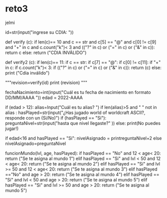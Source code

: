 # reto3
jelmi




id=str(input("ingrese su CDIA: "))


def verify (c):
  if len(c)== 10 and c == str and c[5] == "@" and c[0] != c[9] and "+" in c and c.count("k")< 3  and  (("?" in c) or ("=" in c) or ("&" in c)): 
    return c
  else:
    return ("CDIA INVÁLIDO")
    
  

def verify2 (c):
  if len(c)== 11:
   if c == str:
    if c[7] == "@":
      if c[0] != c[11]:
        if "+" in c:
          if c.count("k")< 3:
            if (("?" in c) or ("=" in c) or ("&" in c)):
              return (c)
  else:
    print ("Cdia inválido")
    
    
"""revision=verify(id)
print (revision)  """         

fechaNacimiento=int(input("Cuál es tu fecha de nacimiento en formato DD/MM/AAAA "))
edad = 2022-AAAA

if (edad > 12):
  alias=Input("Cuál es tu alias? ")
  if len(alias)>5 and " " not in alias :
    hasPlayed=str(input("¿Has jugado world of worldcraft ASCII?, responde con un (Si/No)") 
  if (hasPlayed == "Si"):
                  preguntaNivel=str(input("hasta que nivel llegaste?" ))
else:
  print(No puedes jugar!)



if edad<16 and hasPlayed == "Si":
  nivelAsignado = printreguntaNivel+2
  else nivelAsignado=preguntaNivel
  
                  
  
                  
  

funcionMundo(lvl, age, hasPlayed):
if hasPlayed == "No" and 12 < age< 20:
  return ("Se te asigna al mundo 1")
elif hasPlayed == "Si" and lvl < 50  and 12 < age< 20:
  return ("Se te asigna al mundo 2")
elif hasPlayed == "Si" and lvl >= 50  and 12 < age< 20:
  return ("Se te asigna al mundo 3")
elif hasPlayed =="No" and age > 20: 
  return ("Se te asigna al mundo 4")
elif hasPlayed == "Si" and lvl < 50  and age > 20:
  return ("Se te asigna al mundo 5")
elif hasPlayed == "Si" and lvl >= 50  and age > 20:
  return ("Se te asigna al mundo 5")
  
  
  



 


  
 






